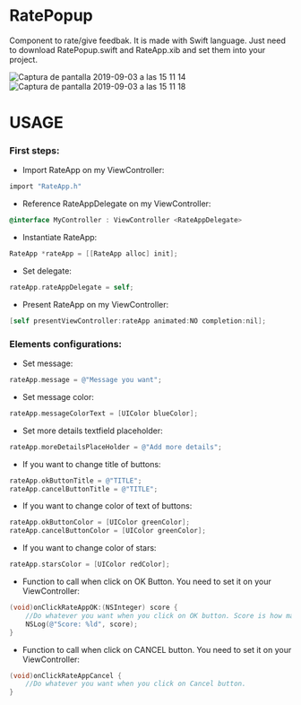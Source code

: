 # RatePopup

Component to rate/give feedbak. It is made with Swift language. Just need to download RatePopup.swift and RateApp.xib and set them into your project.

![Captura de pantalla 2019-09-03 a las 15 11 14](https://user-images.githubusercontent.com/16594147/64181466-651a9780-ce5e-11e9-8c11-5dd26f048435.png)
![Captura de pantalla 2019-09-03 a las 15 11 18](https://user-images.githubusercontent.com/16594147/64181468-65b32e00-ce5e-11e9-8168-28466dec028b.png)

# USAGE

<h3>First steps:</h3>

* Import RateApp on my ViewController:
```Objective-C
import "RateApp.h"
```

* Reference RateAppDelegate on my ViewController:
```Objective-C
@interface MyController : ViewController <RateAppDelegate>
```

* Instantiate RateApp:
```Objective-C
RateApp *rateApp = [[RateApp alloc] init];
```

* Set delegate:
```Objective-C
rateApp.rateAppDelegate = self;
```

* Present RateApp on my ViewController:
```Objective-C
[self presentViewController:rateApp animated:NO completion:nil];
```

### Elements configurations:

* Set message:
```Objective-C
rateApp.message = @"Message you want";
```

* Set message color:
```Objective-C
rateApp.messageColorText = [UIColor blueColor];
```

* Set more details textfield placeholder:
```Objective-C
rateApp.moreDetailsPlaceHolder = @"Add more details";
```

* If you want to change title of buttons:
```Objective-C
rateApp.okButtonTitle = @"TITLE";
rateApp.cancelButtonTitle = @"TITLE";
```

* If you want to change color of text of buttons:
```Objective-C
rateApp.okButtonColor = [UIColor greenColor];
rateApp.cancelButtonColor = [UIColor greenColor];
```

* If you want to change color of stars:
```Objective-C
rateApp.starsColor = [UIColor redColor];
```

* Function to call when click on OK Button. You need to set it on your ViewController:
```Objective-C
(void)onClickRateAppOK:(NSInteger) score {
    //Do whatever you want when you click on OK button. Score is how many stars user set as score
    NSLog(@"Score: %ld", score);
}
```

* Function to call when click on CANCEL button. You need to set it on your ViewController:
```Objective-C
(void)onClickRateAppCancel {
    //Do whatever you want when you click on Cancel button.
}

